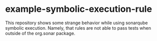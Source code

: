# example-symbolic-execution-rule
This repository shows some strange behavior while using sonarqube symbolic
execution. Namely, that rules are not able to pass tests when outside of the
org.sonar package.
